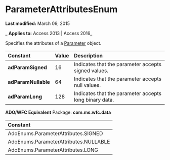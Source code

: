 
# ParameterAttributesEnum

 **Last modified:** March 09, 2015

 _ **Applies to:** Access 2013 | Access 2016_



Specifies the attributes of a [Parameter](7577598e-3d0c-30c6-5f24-1cfe98791798.md) object.


|**Constant**|**Value**|**Description**|
|:-----|:-----|:-----|
|**adParamSigned**|16|Indicates that the parameter accepts signed values.|
|**adParamNullable**|64|Indicates that the parameter accepts null values.|
|**adParamLong**|128|Indicates that the parameter accepts long binary data.|
 **ADO/WFC Equivalent**
Package:  **com.ms.wfc.data**


|**Constant**|
|:-----|
|AdoEnums.ParameterAttributes.SIGNED|
|AdoEnums.ParameterAttributes.NULLABLE|
|AdoEnums.ParameterAttributes.LONG|
